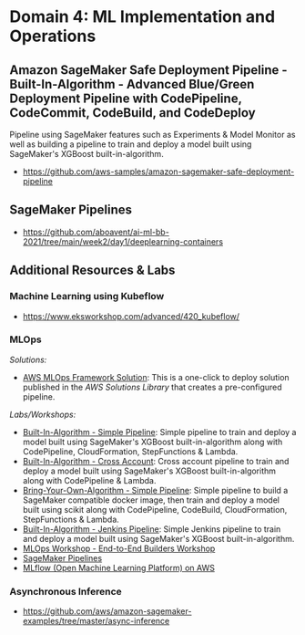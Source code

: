 # Domain 4: ML Implementation and Operations

## Amazon SageMaker Safe Deployment Pipeline - Built-In-Algorithm - Advanced Blue/Green Deployment Pipeline with CodePipeline, CodeCommit, CodeBuild, and CodeDeploy
Pipeline using SageMaker features such as Experiments & Model Monitor as well as building a pipeline to train and deploy a model built using SageMaker's XGBoost built-in-algorithm. 
- https://github.com/aws-samples/amazon-sagemaker-safe-deployment-pipeline

## SageMaker Pipelines
- https://github.com/aboavent/ai-ml-bb-2021/tree/main/week2/day1/deeplearning-containers

## Additional Resources & Labs

### Machine Learning using Kubeflow
- https://www.eksworkshop.com/advanced/420_kubeflow/
 
### MLOps
*Solutions:*

* [AWS MLOps Framework Solution](https://aws.amazon.com/solutions/implementations/aws-mlops-framework/): This is a one-click to deploy solution published in the *AWS Solutions Library*  that creates a pre-configured pipeline. 

*Labs/Workshops:*
* [Built-In-Algorithm - Simple Pipeline](/1-Built-In-Algorithm/README.md): Simple pipeline to train and deploy a model built using SageMaker's XGBoost built-in-algorithm along with CodePipeline, CloudFormation, StepFunctions & Lambda. 
* [Built-In-Algorithm - Cross Account](/3-Built-In-Algorithm-Cross-Acccount/README.md): Cross account pipeline to train and deploy a model built using SageMaker's XGBoost built-in-algorithm along with CodePipeline & Lambda. 
* [Bring-Your-Own-Algorithm - Simple Pipeline](/2-Bring-Your-Own/README.md): Simple pipeline to build a SageMaker compatible docker image, then train and deploy a model built using scikit along with CodePipeline, CodeBuild, CloudFormation, StepFunctions & Lambda. 
* [Built-In-Algorithm - Jenkins Pipeline](/4-Built-In-Algorithm-Jenkins/README.md): Simple Jenkins pipeline to train and deploy a model built using SageMaker's XGBoost built-in-algorithm. 
* [MLOps Workshop - End-to-End Builders Workshop](https://operational-machine-learning-pipeline.workshop.aws/module_introduction_1.html)
* [SageMaker Pipelines](https://github.com/aws/amazon-sagemaker-examples/tree/master/sagemaker-pipelines)
* [MLflow (Open Machine Learning Platform) on AWS](https://github.com/aws-samples/aws-mlflow-sagemaker-cdk)

### Asynchronous Inference
* https://github.com/aws/amazon-sagemaker-examples/tree/master/async-inference

